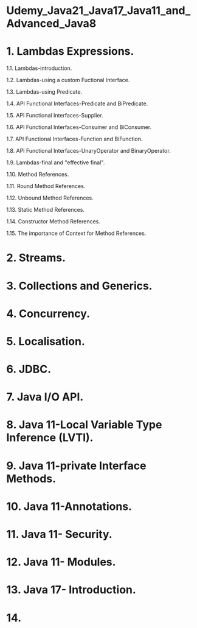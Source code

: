 # Udemy_Java21_Java17_Java11_and_Advanced_Java8

# 1. Lambdas Expressions.

   1.1. Lambdas-introduction.

   1.2. Lambdas-using a custom Fuctional Interface.

   1.3. Lambdas-using Predicate.

   1.4. API Functional Interfaces-Predicate and BiPredicate.

   1.5. API Functional Interfaces-Supplier.

   1.6. API Functional Interfaces-Consumer and BiConsumer.

   1.7. API Functional Interfaces-Function and BiFunction.

   1.8. API Functional Interfaces-UnaryOperator and BinaryOperator.

   1.9. Lambdas-final and "effective final".

   1.10. Method References.

   1.11. Round Method References.

   1.12. Unbound Method References.

   1.13. Static Method References.

   1.14. Constructor Method References.

   1.15. The importance of Context for Method References.

# 2. Streams.

# 3. Collections and Generics.

# 4. Concurrency.

# 5. Localisation.

# 6. JDBC.

# 7. Java I/O API.

# 8. Java 11-Local Variable Type Inference (LVTI).

# 9. Java 11-private Interface Methods.

# 10. Java 11-Annotations.

# 11. Java 11- Security.

# 12. Java 11- Modules.

# 13. Java 17- Introduction.

# 14. 
